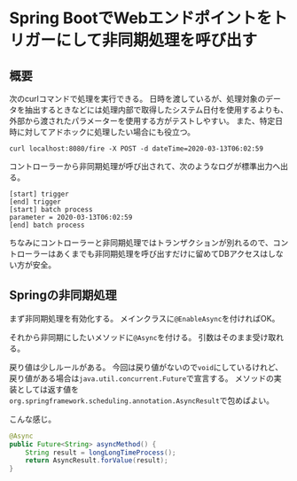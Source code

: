 # Spring BootでWebエンドポイントをトリガーにして非同期処理を呼び出す

## 概要

次のcurlコマンドで処理を実行できる。
日時を渡しているが、処理対象のデータを抽出するときなどには処理内部で取得したシステム日付を使用するよりも、外部から渡されたパラメーターを使用する方がテストしやすい。
また、特定日時に対してアドホックに処理したい場合にも役立つ。

```
curl localhost:8080/fire -X POST -d dateTime=2020-03-13T06:02:59
```

コントローラーから非同期処理が呼び出されて、次のようなログが標準出力へ出る。

```
[start] trigger
[end] trigger
[start] batch process
parameter = 2020-03-13T06:02:59
[end] batch process
```

ちなみにコントローラーと非同期処理ではトランザクションが別れるので、コントローラーはあくまでも非同期処理を呼び出すだけに留めてDBアクセスはしない方が安全。

## Springの非同期処理

まず非同期処理を有効化する。
メインクラスに`@EnableAsync`を付ければOK。

それから非同期にしたいメソッドに`@Async`を付ける。
引数はそのまま受け取れる。

戻り値は少しルールがある。
今回は戻り値がないので`void`にしているけれど、戻り値がある場合は`java.util.concurrent.Future`で宣言する。
メソッドの実装としては返す値を`org.springframework.scheduling.annotation.AsyncResult`で包めばよい。

こんな感じ。

```java
@Async
public Future<String> asyncMethod() {
    String result = longLongTimeProcess();
    return AsyncResult.forValue(result);
}
```

